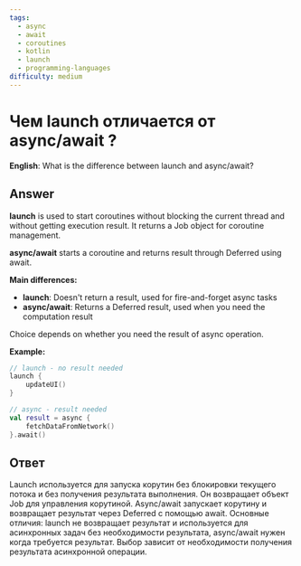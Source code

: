 ```yaml
---
tags:
  - async
  - await
  - coroutines
  - kotlin
  - launch
  - programming-languages
difficulty: medium
---
```


# Чем launch отличается от async/await ?

**English**: What is the difference between launch and async/await?

## Answer

**launch** is used to start coroutines without blocking the current thread and without getting execution result. It returns a Job object for coroutine management.

**async/await** starts a coroutine and returns result through Deferred using await.

**Main differences:**
- **launch**: Doesn't return a result, used for fire-and-forget async tasks
- **async/await**: Returns a Deferred result, used when you need the computation result

Choice depends on whether you need the result of async operation.

**Example:**
```kotlin
// launch - no result needed
launch {
    updateUI()
}

// async - result needed
val result = async {
    fetchDataFromNetwork()
}.await()
```

## Ответ

Launch используется для запуска корутин без блокировки текущего потока и без получения результата выполнения. Он возвращает объект Job для управления корутиной. Async/await запускает корутину и возвращает результат через Deferred с помощью await. Основные отличия: launch не возвращает результат и используется для асинхронных задач без необходимости результата, async/await нужен когда требуется результат. Выбор зависит от необходимости получения результата асинхронной операции.

